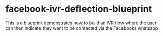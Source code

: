 # facebook-ivr-deflection-blueprint
This is a blueprint demonstrates how to build an IVR flow where the user can then indicate they want to be contacted via the Facebooks whatsapp
